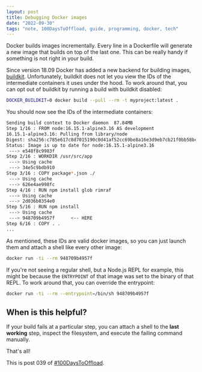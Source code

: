 ```yaml
---
layout: post
title: Debugging Docker images
date: "2022-09-30"
tags: "note, 100DaysToOffload, guide, programming, docker, tech"
---
```


Docker builds images incrementally. Every line in a Dockerfile will generate a
new image that builds on top of the last one. This can be really handy if
something is not right in your build.

Since version 18.09 Docker has added a new backend for building images,
[buildkit](https://github.com/moby/buildkit#buildkit). Unfortunately, buildkit
does not let you view the IDs of the intermediate containers it uses under the
hood. To work around that, you can opt out of buildkit by running a build with
buildkit disabled:

```sh
DOCKER_BUILDKIT=0 docker build --pull --rm -t myproject:latest .
```

You should now see the IDs of the intermediate containers:

```sh
Sending build context to Docker daemon  87.84MB
Step 1/16 : FROM node:16.15.1-alpine3.16 AS development
16.15.1-alpine3.16: Pulling from library/node
Digest: sha256:c785e617c8d7015190c0d41af52cc69be8a16e3d9eb7cb21f0bb58bcfca14d6b
Status: Image is up to date for node:16.15.1-alpine3.16
 ---> e548f8c9983f
Step 2/16 : WORKDIR /usr/src/app
 ---> Using cache
 ---> 34e5c9bdb910
Step 3/16 : COPY package*.json ./
 ---> Using cache
 ---> 626e4ae998fc
Step 4/16 : RUN npm install glob rimraf
 ---> Using cache
 ---> 2d036b8354e0
Step 5/16 : RUN npm install
 ---> Using cache
 ---> 948709b4957f      <-- HERE
Step 6/16 : COPY . .
...
```

As mentioned, these IDs are valid docker images, so you can just launch them
and attach a shell like every other image:

```sh
docker run -ti --rm 948709b4957f
```

If you're not seeing a regular shell, but a Node.js REPL for example, this
might be because the `ENTRYPOINT` of that image was set to the binary of that
REPL. To work around that, you can override the entrypoint:

```sh
docker run -ti --rm --entrypoint=/bin/sh 948709b4957f
```

## When is this helpful?

If your build fails at a particular step, you can attach a shell to the **last
working** step, inspect the filesystem, and execute the failing command manually.

That's all!

This is post 039 of [#100DaysToOffload](https://100daystooffload.com/).
